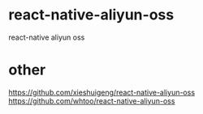 # react-native-aliyun-oss
react-native aliyun oss



# other
https://github.com/xieshuigeng/react-native-aliyun-oss
https://github.com/whtoo/react-native-aliyun-oss

